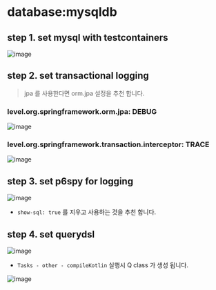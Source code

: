 # database:mysqldb

## step 1. set mysql with testcontainers

![image](https://github.com/user-attachments/assets/81d5fb11-792c-4ec6-8def-e37c92f737e6)

## step 2. set transactional logging

> jpa 를 사용한다면 orm.jpa 설정을 추천 합니다.

### level.org.springframework.orm.jpa: DEBUG

![image](https://github.com/user-attachments/assets/3a2a5d75-5bf1-4802-9f1d-e427107521de)

### level.org.springframework.transaction.interceptor: TRACE

![image](https://github.com/user-attachments/assets/f577c61b-e645-46fa-bf1d-e1a7c23ed45e)

## step 3. set p6spy for logging

![image](https://github.com/user-attachments/assets/02d41b77-ee00-49e6-bb92-93a2962d7cbd)

- `show-sql: true` 를 지우고 사용하는 것을 추천 합니다.

## step 4. set querydsl

![image](https://github.com/user-attachments/assets/7321fb5e-b70c-4b62-900e-1c1b77a8cff3)

- `Tasks - other - compileKotlin` 실행시 Q class 가 생성 됩니다.

![image](https://github.com/user-attachments/assets/8b3f3b0e-7c41-4f54-9787-ae8a22831c06)
